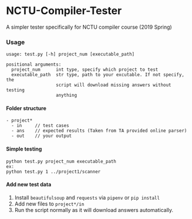 # NCTU-Compiler-Tester
A simpler tester specifically for NCTU compiler course (2019 Spring)

### Usage
```
usage: test.py [-h] project_num [executable_path]

positional arguments:
  project_num      int type, specify which project to test
  executable_path  str type, path to your excutable. If not specify, the
                   script will download missing answers without testing
                   anything
```
#### Folder structure
```
- project*
  - in     // test cases
  - ans    // expected results (Taken from TA provided online parser)
  - out    // your output
```
#### Simple testing
```
python test.py project_num executable_path
ex:
python test.py 1 ../project1/scanner
```

#### Add new test data
1. Install `beautifulsoup` and `requests` via `pipenv` or `pip install`
2. Add new files to `project*/in`
3. Run the script normally as it will download answers automatically.

